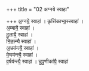+++
title = "02 अग्नये स्वाहा"

+++
अ॒ग्नये॒ स्वाहा॑  ।
कृत्ति॑काभ्य॒स्स्वाहा॑ ।  
अ॒म्बायै॒ स्वाहा॑ ।   
दु॒लायै॒ स्वाहा॑ ।  
नि॒त॒त्न्यै स्वाहा॑ ।  
अ॒भ्रय॑न्त्यै॒ स्वाहा॑ ।  
मे॒घय॑न्त्यै॒ स्वाहा॑ ।  
व॒र्षय॑न्त्यै॒ स्वाहा॑ ।
चु॒पु॒णीका॑यै॒ स्वाहा॑